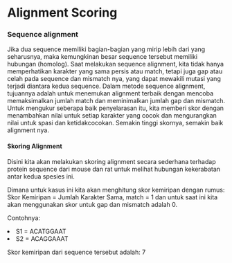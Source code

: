 # Alignment Scoring

<h3>Sequence alignment</h3>
<p>Jika dua sequence memiliki bagian-bagian yang mirip lebih dari yang seharusnya, maka kemungkinan besar sequence tersebut memiliki hubungan (homolog). Saat melakukan sequence alignment, kita tidak hanya memperhatikan karakter yang sama persis atau match, tetapi juga gap atau celah pada sequence dan mismatch nya, yang dapat mewakili mutasi yang terjadi diantara kedua sequence. Dalam metode sequence alignment, tujuannya adalah untuk menemukan alignment terbaik dengan mencoba memaksimalkan jumlah match dan meminimalkan jumlah gap dan mismatch. Untuk mengukur seberapa baik penyelarasan itu, kita memberi skor dengan menambahkan nilai untuk setiap karakter yang cocok dan mengurangkan nilai untuk spasi dan ketidakcocokan. Semakin tinggi skornya, semakin baik alignment nya.</p>

<h4>Skoring Alignment</h4>
<p>Disini kita akan melakukan skoring alignment secara sederhana terhadap protein sequence dari mouse dan rat untuk melihat hubungan kekerabatan antar kedua spesies ini.</p>
<p>Dimana untuk kasus ini kita akan menghitung skor kemiripan dengan rumus: Skor Kemiripan = Jumlah Karakter Sama, match = 1 dan untuk saat ini kita akan menggunakan skor untuk gap dan mismatch adalah 0.</p>

<p>Contohnya:<p>

<li>S1 = ACATGGAAT</li>
<li>S2 = ACAGGAAAT</li>

<p>Skor kemiripan dari sequence tersebut adalah: 7</p>
